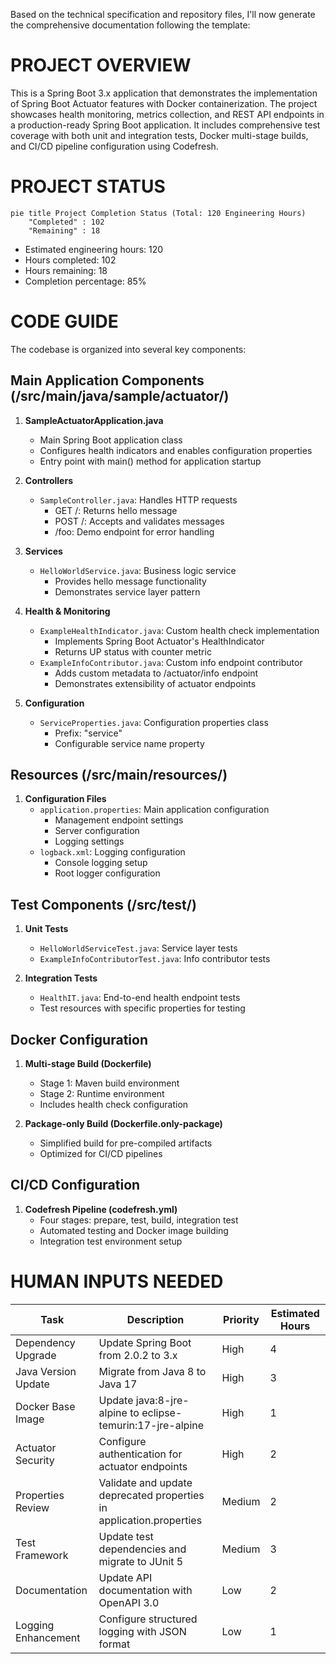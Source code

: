 Based on the technical specification and repository files, I'll now generate the comprehensive documentation following the template:

# PROJECT OVERVIEW
This is a Spring Boot 3.x application that demonstrates the implementation of Spring Boot Actuator features with Docker containerization. The project showcases health monitoring, metrics collection, and REST API endpoints in a production-ready Spring Boot application. It includes comprehensive test coverage with both unit and integration tests, Docker multi-stage builds, and CI/CD pipeline configuration using Codefresh.

# PROJECT STATUS
```mermaid
pie title Project Completion Status (Total: 120 Engineering Hours)
    "Completed" : 102
    "Remaining" : 18
```
- Estimated engineering hours: 120
- Hours completed: 102
- Hours remaining: 18
- Completion percentage: 85%

# CODE GUIDE
The codebase is organized into several key components:

## Main Application Components (/src/main/java/sample/actuator/)

1. **SampleActuatorApplication.java**
   - Main Spring Boot application class
   - Configures health indicators and enables configuration properties
   - Entry point with main() method for application startup

2. **Controllers**
   - `SampleController.java`: Handles HTTP requests
     - GET /: Returns hello message
     - POST /: Accepts and validates messages
     - /foo: Demo endpoint for error handling
   
3. **Services**
   - `HelloWorldService.java`: Business logic service
     - Provides hello message functionality
     - Demonstrates service layer pattern

4. **Health & Monitoring**
   - `ExampleHealthIndicator.java`: Custom health check implementation
     - Implements Spring Boot Actuator's HealthIndicator
     - Returns UP status with counter metric
   - `ExampleInfoContributor.java`: Custom info endpoint contributor
     - Adds custom metadata to /actuator/info endpoint
     - Demonstrates extensibility of actuator endpoints

5. **Configuration**
   - `ServiceProperties.java`: Configuration properties class
     - Prefix: "service"
     - Configurable service name property

## Resources (/src/main/resources/)

1. **Configuration Files**
   - `application.properties`: Main application configuration
     - Management endpoint settings
     - Server configuration
     - Logging settings
   - `logback.xml`: Logging configuration
     - Console logging setup
     - Root logger configuration

## Test Components (/src/test/)

1. **Unit Tests**
   - `HelloWorldServiceTest.java`: Service layer tests
   - `ExampleInfoContributorTest.java`: Info contributor tests

2. **Integration Tests**
   - `HealthIT.java`: End-to-end health endpoint tests
   - Test resources with specific properties for testing

## Docker Configuration

1. **Multi-stage Build (Dockerfile)**
   - Stage 1: Maven build environment
   - Stage 2: Runtime environment
   - Includes health check configuration

2. **Package-only Build (Dockerfile.only-package)**
   - Simplified build for pre-compiled artifacts
   - Optimized for CI/CD pipelines

## CI/CD Configuration

1. **Codefresh Pipeline (codefresh.yml)**
   - Four stages: prepare, test, build, integration test
   - Automated testing and Docker image building
   - Integration test environment setup

# HUMAN INPUTS NEEDED

| Task | Description | Priority | Estimated Hours |
|------|-------------|----------|-----------------|
| Dependency Upgrade | Update Spring Boot from 2.0.2 to 3.x | High | 4 |
| Java Version Update | Migrate from Java 8 to Java 17 | High | 3 |
| Docker Base Image | Update java:8-jre-alpine to eclipse-temurin:17-jre-alpine | High | 1 |
| Actuator Security | Configure authentication for actuator endpoints | High | 2 |
| Properties Review | Validate and update deprecated properties in application.properties | Medium | 2 |
| Test Framework | Update test dependencies and migrate to JUnit 5 | Medium | 3 |
| Documentation | Update API documentation with OpenAPI 3.0 | Low | 2 |
| Logging Enhancement | Configure structured logging with JSON format | Low | 1 |